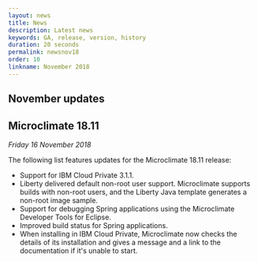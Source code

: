 ```yaml
---
layout: news
title: News
description: Latest news
keywords: GA, release, version, history
duration: 20 seconds
permalink: newsnov18
order: 10
linkname: November 2018
---
```


## November updates
## Microclimate 18.11

*Friday 16 November 2018*

The following list features updates for the Microclimate 18.11 release:
- Support for IBM Cloud Private 3.1.1.
- Liberty delivered default non-root user support. Microclimate supports builds with non-root users, and the Liberty Java template generates a non-root image sample.
- Support for debugging Spring applications using the Microclimate Developer Tools for Eclipse.
- Improved build status for Spring applications.
- When installing in IBM Cloud Private, Microclimate now checks the details of its installation and gives a message and a link to the documentation if it's unable to start.
